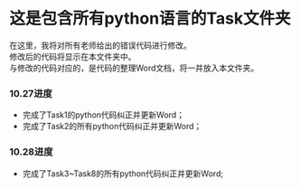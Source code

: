 # 这是包含所有python语言的Task文件夹  
在这里，我将对所有老师给出的错误代码进行修改。  
修改后的代码将显示在本文件夹中。  
与修改的代码对应的，是代码的整理Word文档，将一并放入本文件夹。  
### 10.27进度  
* 完成了Task1的python代码纠正并更新Word；  
* 完成了Task2的所有python代码纠正并更新Word；  
### 10.28进度  
* 完成了Task3~Task8的所有python代码纠正并更新Word;
